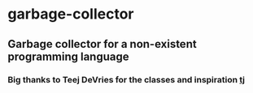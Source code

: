 # garbage-collector

## Garbage collector for a non-existent programming language

### Big thanks to Teej DeVries for the classes and inspiration [tj](https://github.com/tjdevries)
